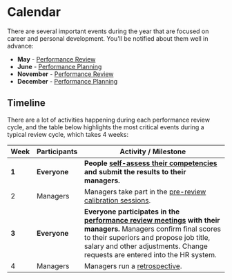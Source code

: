 # Calendar

There are several important events during the year that are focused on career and personal development. You'll be notified about them well in advance:

- **May** - [Performance Review](performance-review.md)
- **June** - [Performance Planning](performance-planning.md)
- **November** - [Performance Review](performance-review.md)
- **December** - [Performance Planning](performance-planning.md)

## Timeline

There are a lot of activities happening during each performance review cycle, and the table below highlights the most critical events during a typical review cycle, which takes 4 weeks:

| Week  | Participants | Activity / Milestone                                                                                                                                                                                                                                             |
| ----- | ------------ | ---------------------------------------------------------------------------------------------------------------------------------------------------------------------------------------------------------------------------------------------------------------- |
| **1** | **Everyone** | **People [self-assess their competencies](competency-assessment.md) and submit the results to their managers.**                                                                                                                                                  |
| 2     | Managers     | Managers take part in the [pre-review calibration sessions](managers/calibration.md).                                                                                                                                                                            |
| **3** | **Everyone** | **Everyone participates in the [performance review meetings](performance-review.md) with their managers.** Managers confirm final scores to their superiors and propose job title, salary and other adjustments. Change requests are entered into the HR system. |
| 4     | Managers     | Managers run a [retrospective](managers/retrospective.md).                                                                                                                                                                                                       |
